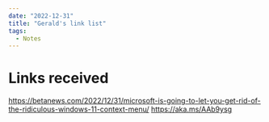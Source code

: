 ```yaml
---
date: "2022-12-31"
title: "Gerald's link list"
tags: 
  - Notes
---
```


# Links received

https://betanews.com/2022/12/31/microsoft-is-going-to-let-you-get-rid-of-the-ridiculous-windows-11-context-menu/
https://aka.ms/AAb9ysg
